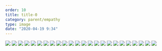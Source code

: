 ```yaml
---
order: 10
title: title-0
category: parent/empathy
type: image
date: "2020-04-19 9:34"
---
```


![](../../static/images/play-with-children-1.webp)
![](../../static/images/play-with-children-2.webp)
![](../../static/images/play-with-children-3.webp)
![](../../static/images/play-with-children-4.webp)
![](../../static/images/play-with-children-5.webp)
![](../../static/images/play-with-children-6.webp)
![](../../static/images/play-with-children-7.webp)
![](../../static/images/play-with-children-8.webp)
![](../../static/images/play-with-children-9.webp)
![](../../static/images/play-with-children-10.webp)
![](../../static/images/play-with-children-11.webp)
![](../../static/images/play-with-children-12.webp)
![](../../static/images/play-with-children-13.webp)
![](../../static/images/play-with-children-14.webp)
![](../../static/images/play-with-children-15.webp)
![](../../static/images/play-with-children-16.webp)
![](../../static/images/play-with-children-17.webp)
![](../../static/images/play-with-children-18.webp)
![](../../static/images/play-with-children-19.webp)
![](../../static/images/play-with-children-20.webp)
![](../../static/images/play-with-children-21.webp)
![](../../static/images/play-with-children-22.webp)
![](../../static/images/play-with-children-23.webp)
![](../../static/images/play-with-children-24.webp)